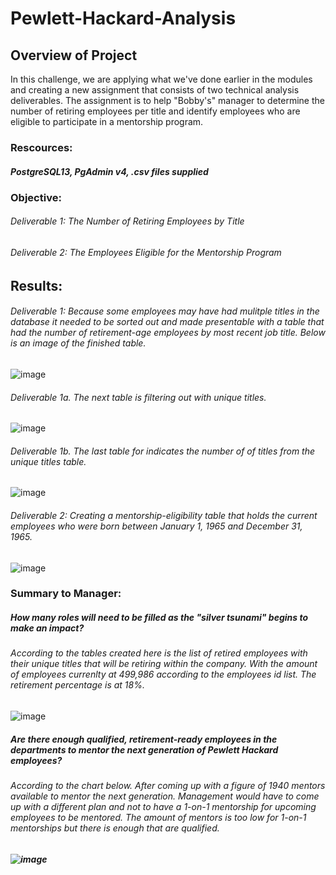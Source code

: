 # Pewlett-Hackard-Analysis
## Overview of Project
In this challenge, we are applying what we've done earlier in the modules and creating a new assignment that consists of two technical analysis deliverables.
The assignment is to help "Bobby's" manager to determine the number of retiring employees per title and identify employees who are eligible to participate in a mentorship program. 

### Rescources: 
##### PostgreSQL13, PgAdmin v4, .csv files supplied

### Objective:
###### Deliverable 1: The Number of Retiring Employees by Title

###### Deliverable 2: The Employees Eligible for the Mentorship Program

## Results: 
###### Deliverable 1: Because some employees may have had mulitple titles in the database it needed to be sorted out and made presentable with a table that had the number of retirement-age employees by most recent job title. Below is an image of the finished table.
![image](https://github.com/antxamp/Pewlett-Hackard-Analysis/blob/main/Deliverable%20png%20folder/deliverable_1.png)

###### Deliverable 1a. The next table is filtering out with unique titles.
![image](https://github.com/antxamp/Pewlett-Hackard-Analysis/blob/main/Deliverable%20png%20folder/deliverable_2.png)

###### Deliverable 1b. The last table for indicates the number of of titles from the unique titles table.

![image](https://github.com/antxamp/Pewlett-Hackard-Analysis/blob/main/Deliverable%20png%20folder/deliverable_2b.png)

###### Deliverable 2: Creating a mentorship-eligibility table that holds the current employees who were born between January 1, 1965 and December 31, 1965.

![image](https://github.com/antxamp/Pewlett-Hackard-Analysis/blob/main/Deliverable%20png%20folder/deliverable_2mentorship.png)

### Summary to Manager:
##### How many roles will need to be filled as the "silver tsunami" begins to make an impact?
######  According to the tables created here is the list of retired employees with their unique titles that will be retiring within the company. With the amount of employees currenlty at 499,986 according to the employees id list. The retirement percentage is at 18%. 
![image](https://github.com/antxamp/Pewlett-Hackard-Analysis/blob/main/Deliverable%20png%20folder/deliverable_2b.png)

##### Are there enough qualified, retirement-ready employees in the departments to mentor the next generation of Pewlett Hackard employees?
######  According to the chart below. After coming up with a figure of 1940 mentors available to mentor the next generation. Management would have to come up with a different plan and not to have a 1-on-1 mentorship for upcoming employees to be mentored. The amount of mentors is too low for 1-on-1 mentorships but there is enough that are qualified. 
##### ![image](https://github.com/antxamp/Pewlett-Hackard-Analysis/blob/main/Deliverable%20png%20folder/mentorship_summary.png)

